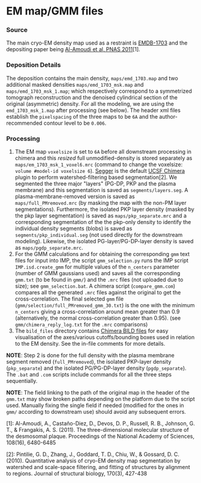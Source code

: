# EM map/GMM files


### Source
The main cryo-EM density map used as a restraint is [EMDB-1703](https://www.ebi.ac.uk/pdbe/entry/emdb/EMD-1703) and the depositing paper being [Al-Amoudi et al, PNAS 2011](doi.org/10.1073/pnas.1019469108)\[1\]. 

### Deposition Details
The deposition contains the main density, `maps/emd_1703.map` and two additional masked densities `maps/emd_1703_msk.map` and `maps/emd_1703_msk_1.map`; which respectively correspond to a symmetrized tomograph reconstruction and the denoised cylindrical section of the original (asymmetric) density. For all the modeling, we are using the `emd_1703_msk_1.map` after processing (see below). The header xml files establish the `pixelspacing` of the three maps to be `6A` and the author-recommended contour level to be `0.006`. 

### Processing 
1. The EM map `voxelsize` is set to `6A` before all downstream processing in chimera and this *resized* full unmodified-density is stored separately as `maps/em_1703_msk_1_voxel6.mrc` (command to change the voxelsize: `volume #model-id voxelsize 6`). [Segger](https://github.com/gregdp/segger) is the default [UCSF Chimera](https://www.cgl.ucsf.edu/chimera/) plugin to perform watershed-filtering based segmentation\[2\]. We segmented the three major "layers" (PG-DP, PKP and the plasma membrane) and this segmentation is saved as `segments/layers.seg`. A plasma-membrane-removed version is saved as `maps/full_PMremoved.mrc` (by masking the map with the non-PM layer segmentations). Furthermore, the isolated PKP layer density (masked by the pkp layer segmentation) is saved as `maps/pkp_separate.mrc` and a corresponding segmentation of the the pkp-only density to identify the individual density segments (blobs) is saved as `segments/pkp_individual.seg` (not used directly for the downstream modeling). Likewise, the isolated PG-layer/PG-DP-layer density is saved as `maps/pgdp_separate.mrc`.
2. For the GMM calculations and for obtaining the corresponding `gmm` text files for input into IMP, the script `gmm_selection.py` runs the IMP script `IMP.isd.create_gmm` for multiple values of the `n_centers` parameter (number of GMM gaussians used) and saves all the corresponding `gmm.txt` (to be found in `gmm/`) and the `.mrc` files (not uploaded due to size); see `gmm_selection.bat`. A chimera script (`compare_gmm.com`) compares all the generated `.mrc` files against the original to get the cross-correlation. The final selected `gmm` file (`gmm/selection/full_PMremoved_gmm_30.txt`) is the one with the minimum `n_centers` giving a cross-correlation around mean greater than 0.9 (alternatively, the normal cross-correlation greater than 0.95). (see `gmm/chimera_reply_log.txt` for the `.mrc` comparisons)
3. The `bild_files` directory contains [Chimera BILD files](https://www.cgl.ucsf.edu/chimera/docs/UsersGuide/bild.html) for easy visualisation of the axes/various cutoffs/bounding boxes used in relation to the EM density. See the in-file comments for more details.

**NOTE**: Step 2 is done for the full density with the plasma membrane segment removed (`full_PMremoved`), the isolated PKP-layer density (`pkp_separate`) and the isolated PG/PG-DP-layer density (`pgdp_separate`). The `.bat` and `.com` scripts include commands for all the three steps sequentially.

**NOTE**: The field linking to the path of the original map in the header of the `gmm.txt` may show broken paths depending on the platform due to the script used. Manually fixing the single field if needed (modified for the ones in `gmm/` according to downstream use) should avoid any subsequent errors.

\[1\]: Al-Amoudi, A., Castaño-Diez, D., Devos, D. P., Russell, R. B., Johnson, G. T., & Frangakis, A. S. (2011). The three-dimensional molecular structure of the desmosomal plaque. Proceedings of the National Academy of Sciences, 108(16), 6480-6485

\[2\]: Pintilie, G. D., Zhang, J., Goddard, T. D., Chiu, W., & Gossard, D. C. (2010). Quantitative analysis of cryo-EM density map segmentation by watershed and scale-space filtering, and fitting of structures by alignment to regions. Journal of structural biology, 170(3), 427-438
